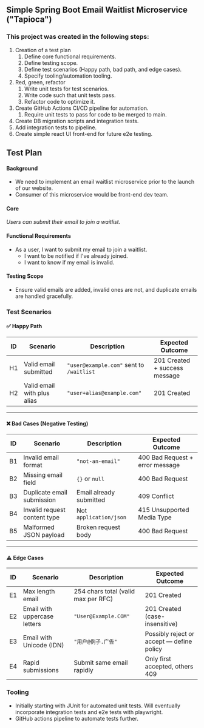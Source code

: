 ## Simple Spring Boot Email Waitlist Microservice ("Tapioca")

### This project was created in the following steps:

1. Creation of a test plan
   1. Define core functional requirements.
   2. Define testing scope.
   3. Define test scenarios (Happy path, bad path, and edge cases).
   4. Specify tooling/automation tooling.
2. Red, green, refactor
   1. Write unit tests for test scenarios.
   2. Write code such that unit tests pass.
   3. Refactor code to optimize it.
3. Create GitHub Actions CI/CD pipeline for automation.
   1. Require unit tests to pass for code to be merged to main.
4. Create DB migration scripts and integration tests.
5. Add integration tests to pipeline.
6. Create simple react UI front-end for future e2e testing.


## Test Plan

#### Background

- We need to implement an email waitlist microservice prior to the launch of our website.
- Consumer of this microservice would be front-end dev team.

#### Core

*Users can submit their email to join a waitlist.*

#### Functional Requirements

- As a user, I want to submit my email to join a waitlist.
  - I want to be notified if I've already joined.
  - I want to know if my email is invalid.

#### Testing Scope

- Ensure valid emails are added, invalid ones are not, and duplicate emails are handled gracefully.

### Test Scenarios

#### ✅ Happy Path

| ID | Scenario | Description | Expected Outcome |
|----|----------|-------------|------------------|
| H1 | Valid email submitted | `"user@example.com"` sent to `/waitlist` | 201 Created + success message |
| H2 | Valid email with plus alias | `"user+alias@example.com"` | 201 Created |

---

#### ❌ Bad Cases (Negative Testing)

| ID | Scenario | Description | Expected Outcome |
|----|----------|-------------|------------------|
| B1 | Invalid email format | `"not-an-email"` | 400 Bad Request + error message |
| B2 | Missing email field | `{}` or `null` | 400 Bad Request |
| B3 | Duplicate email submission | Email already submitted | 409 Conflict |
| B4 | Invalid request content type | Not `application/json` | 415 Unsupported Media Type |
| B5 | Malformed JSON payload | Broken request body | 400 Bad Request |

---

#### ⚠️ Edge Cases

| ID | Scenario | Description | Expected Outcome |
|----|----------|-------------|------------------|
| E1 | Max length email | 254 chars total (valid max per RFC) | 201 Created |
| E2 | Email with uppercase letters | `"User@Example.COM"` | 201 Created (case-insensitive) |
| E3 | Email with Unicode (IDN) | `"用户@例子.广告"` | Possibly reject or accept — define policy |
| E4 | Rapid submissions | Submit same email rapidly | Only first accepted, others 409 |

### Tooling

- Initially starting with JUnit for automated unit tests. Will eventually incorporate integration tests and e2e tests with playwright.
- GitHub actions pipeline to automate tests further.